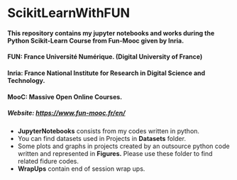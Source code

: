 # ScikitLearnWithFUN

#### This repository contains my jupyter notebooks and works during the Python Scikit-Learn Course from Fun-Mooc given by Inria.

#### FUN: France Université Numérique. (Digital University of France)
#### Inria: France National Institute for Research in Digital Science and Technology.
#### MooC: Massive Open Online Courses.


##### Website: https://www.fun-mooc.fr/en/

<ul>
<li> <strong>JupyterNotebooks</strong> consists from my codes written in python. </li>
<li>You can find datasets used in Projects in <strong>Datasets</strong> folder.</li>
<li>Some plots and graphs in projects created by an outsource python code written and represented in <strong>Figures.</strong> Please use these folder to find related fidure codes.</li>
<li><strong>WrapUps</strong> contain end of session wrap ups.</li>
</ul>
